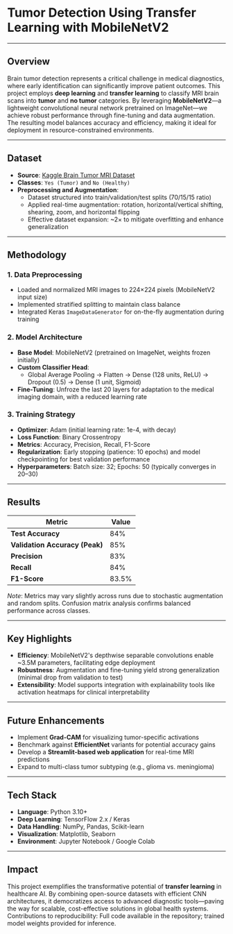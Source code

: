 # Tumor Detection Using Transfer Learning with MobileNetV2

---

## Overview

Brain tumor detection represents a critical challenge in medical diagnostics, where early identification can significantly improve patient outcomes. This project employs **deep learning** and **transfer learning** to classify MRI brain scans into **tumor** and **no tumor** categories. By leveraging **MobileNetV2**—a lightweight convolutional neural network pretrained on ImageNet—we achieve robust performance through fine-tuning and data augmentation. The resulting model balances accuracy and efficiency, making it ideal for deployment in resource-constrained environments.

---

## Dataset

- **Source**: [Kaggle Brain Tumor MRI Dataset](https://www.kaggle.com/datasets/masoudnickparvar/brain-tumor-mri-dataset)
- **Classes**: `Yes (Tumor)` and `No (Healthy)`
- **Preprocessing and Augmentation**:
  - Dataset structured into train/validation/test splits (70/15/15 ratio)
  - Applied real-time augmentation: rotation, horizontal/vertical shifting, shearing, zoom, and horizontal flipping
  - Effective dataset expansion: ~2× to mitigate overfitting and enhance generalization

---

## Methodology

### 1. Data Preprocessing
- Loaded and normalized MRI images to 224×224 pixels (MobileNetV2 input size)
- Implemented stratified splitting to maintain class balance
- Integrated Keras `ImageDataGenerator` for on-the-fly augmentation during training

### 2. Model Architecture
- **Base Model**: MobileNetV2 (pretrained on ImageNet, weights frozen initially)
- **Custom Classifier Head**:
  - Global Average Pooling → Flatten → Dense (128 units, ReLU) → Dropout (0.5) → Dense (1 unit, Sigmoid)
- **Fine-Tuning**: Unfroze the last 20 layers for adaptation to the medical imaging domain, with a reduced learning rate

### 3. Training Strategy
- **Optimizer**: Adam (initial learning rate: 1e-4, with decay)
- **Loss Function**: Binary Crossentropy
- **Metrics**: Accuracy, Precision, Recall, F1-Score
- **Regularization**: Early stopping (patience: 10 epochs) and model checkpointing for best validation performance
- **Hyperparameters**: Batch size: 32; Epochs: 50 (typically converges in 20–30)

---

## Results

| Metric              | Value   |
|---------------------|---------|
| **Test Accuracy**   | 84%    |
| **Validation Accuracy (Peak)** | 85% |
| **Precision**       | 83%    |
| **Recall**          | 84%    |
| **F1-Score**        | 83.5%  |

*Note*: Metrics may vary slightly across runs due to stochastic augmentation and random splits. Confusion matrix analysis confirms balanced performance across classes.

---

## Key Highlights

- **Efficiency**: MobileNetV2's depthwise separable convolutions enable ~3.5M parameters, facilitating edge deployment
- **Robustness**: Augmentation and fine-tuning yield strong generalization (minimal drop from validation to test)
- **Extensibility**: Model supports integration with explainability tools like activation heatmaps for clinical interpretability

---

## Future Enhancements

- Implement **Grad-CAM** for visualizing tumor-specific activations
- Benchmark against **EfficientNet** variants for potential accuracy gains
- Develop a **Streamlit-based web application** for real-time MRI predictions
- Expand to multi-class tumor subtyping (e.g., glioma vs. meningioma)

---

## Tech Stack

- **Language**: Python 3.10+
- **Deep Learning**: TensorFlow 2.x / Keras
- **Data Handling**: NumPy, Pandas, Scikit-learn
- **Visualization**: Matplotlib, Seaborn
- **Environment**: Jupyter Notebook / Google Colab

---

## Impact

This project exemplifies the transformative potential of **transfer learning** in healthcare AI. By combining open-source datasets with efficient CNN architectures, it democratizes access to advanced diagnostic tools—paving the way for scalable, cost-effective solutions in global health systems. Contributions to reproducibility: Full code available in the repository; trained model weights provided for inference.
